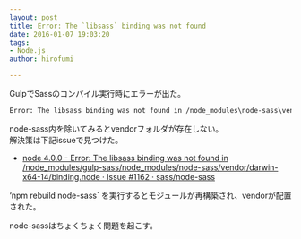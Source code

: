 ```yaml
---
layout: post
title: Error: The `libsass` binding was not found
date: 2016-01-07 19:03:20
tags:
- Node.js
author: hirofumi

---
```

GulpでSassのコンパイル実行時にエラーが出た。

```bash
Error: The libsass binding was not found in /node_modules\node-sass\vendor\win32-x64-47\binding.node
```

node-sass内を除いてみるとvendorフォルダが存在しない。  
解決策は下記issueで見つけた。

-   [node 4.0.0 - Error: The libsass binding was not found in /node\_modules/gulp-sass/node\_modules/node-sass/vendor/darwin-x64-14/binding.node · Issue #1162 · sass/node-sass](https://github.com/sass/node-sass/issues/1162)

‘npm rebuild node-sass\` を実行するとモジュールが再構築され、vendorが配置された。

node-sassはちょくちょく問題を起こす。
